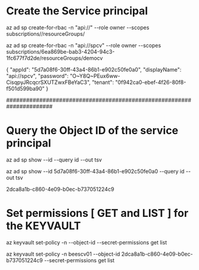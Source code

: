 
# Create the Service principal


 az ad sp create-for-rbac -n "api://<spName>" --role owner --scopes subscriptions/<subscriptionId>/resourceGroups/<resourceGroup>

  az ad sp create-for-rbac -n "api://spcv" --role owner --scopes subscriptions/6ea869be-bab3-4204-94c3-1fc677f7d2de/resourceGroups/democv

  {
  "appId": "5d7a08f6-30ff-43a4-86b1-e902c50fe0a0",
  "displayName": "api://spcv",
  "password": "O~Y8Q~PEux6ww-CisqpyJRcqcrSXUTZwxFBeYaC3",
  "tenant": "0f942ca0-ebef-4f26-80f8-f501d599ba90"
}

######################################################################

# Query the Object ID of the service principal
 az ad sp show --id <appId> --query id --out tsv

 az ad sp show --id 5d7a08f6-30ff-43a4-86b1-e902c50fe0a0 --query id --out tsv

2dca8a1b-c860-4e09-b0ec-b737051224c9

# Set permissions [ GET and LIST ] for the KEYVAULT   
 az keyvault set-policy -n <keyVaultName> --object-id <objectId> --secret-permissions get list

 az keyvault set-policy -n beescv01  --object-id 2dca8a1b-c860-4e09-b0ec-b737051224c9 --secret-permissions get list

 